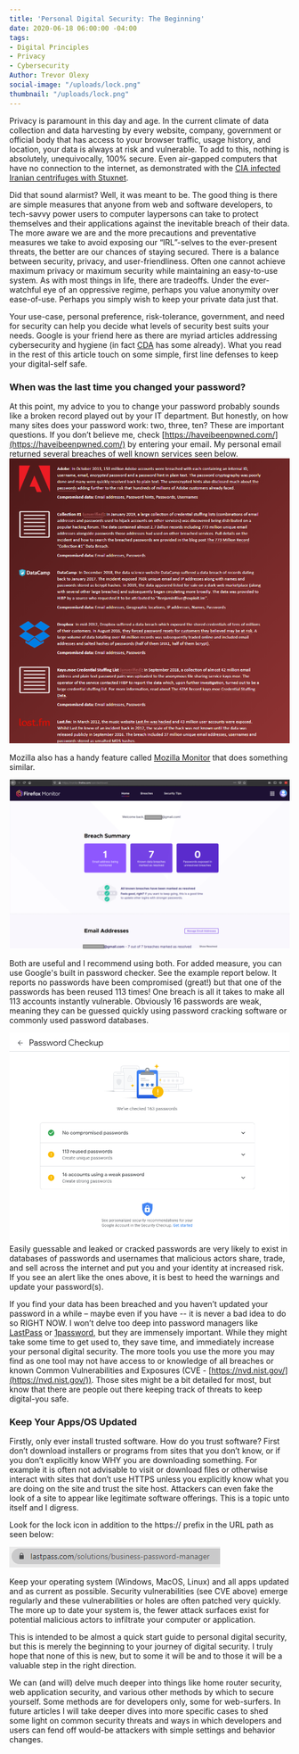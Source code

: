 ```yaml
---
title: 'Personal Digital Security: The Beginning'
date: 2020-06-18 06:00:00 -04:00
tags:
- Digital Principles
- Privacy
- Cybersecurity
Author: Trevor Olexy
social-image: "/uploads/lock.png"
thumbnail: "/uploads/lock.png"
---
```


Privacy is paramount in this day and age. In the current climate of data collection and data harvesting by every website, company, government or official body that has access to your browser traffic, usage history, and location, your data is always at risk and vulnerable. To add to this, nothing is absolutely, unequivocally, 100% secure. Even air-gapped computers that have no connection to the internet, as demonstrated with the [CIA infected Iranian centrifuges with Stuxnet](https://www.wired.com/2014/11/countdown-to-zero-day-stuxnet/).

Did that sound alarmist? Well, it was meant to be. The good thing is there are simple measures that anyone from web and software developers,  to tech-savvy power users to computer laypersons can take to protect themselves and their applications against the inevitable breach of their data. The more aware we are and the more precautions and preventative measures we take to avoid exposing our “IRL”-selves to the ever-present threats, the better are our chances of staying secured. There is a balance between security, privacy, and user-friendliness. Often one cannot achieve maximum privacy or maximum security while maintaining an easy-to-use system. As with most things in life, there are tradeoffs. Under the ever-watchful eye of an oppressive regime, perhaps you value anonymity over ease-of-use. Perhaps you simply wish to keep your private data just that.

Your use-case, personal preference, risk-tolerance, government, and need for security can help you decide what levels of security best suits your needs. Google is your friend here as there are myriad articles addressing cybersecurity and hygiene (in fact [CDA](https://dai-global-digital.com/tags/?tag=cybersecurity) has some already). What you read in the rest of this article touch on some simple, first line defenses to keep your digital-self safe.

### When was the last time you changed your password?

At this point, my advice to you to change your password probably sounds like a broken record played out by your IT department. But honestly, on how many sites does your password work: two, three, ten? These are important questions. If you don’t believe me, check [https://haveibeenpwned.com/](https://haveibeenpwned.com/) by entering your email. My personal email returned several breaches of well known services seen below.![breaches.png](/uploads/breaches.png)

Mozilla also has a handy feature called [Mozilla Monitor](https://monitor.firefox.com/user/dashboard) that does something similar.

![mozilla.png](/uploads/mozilla.png)

Both are useful and I recommend using both. For added measure, you can use Google's built in password checker. See the example report below. It reports no passwords have been compromised (great!) but that one of the passwords has been reused 113 times! One breach is all it takes to make all 113 accounts instantly vulnerable. Obviously 16 passwords are weak, meaning they can be guessed quickly using password cracking software or commonly used password databases. 

![google_pwd_mgr-cf6263.png](/uploads/google_pwd_mgr-cf6263.png) Easily guessable and leaked or cracked passwords are very likely to exist in databases of passwords and usernames that malicious actors share, trade, and sell across the internet and put you and your identity at increased risk. If you see an alert like the ones above, it is best to heed the warnings and update your password(s).

If you find your data has been breached and you haven’t updated your password in a while – maybe even if you have -- it is never a bad idea to do so RIGHT NOW. I won’t delve too deep into password managers like [LastPass](https://www.lastpass.com/solutions/business-password-manager) or [1password](https://1password.com/), but they are immensely important. While they might take some time to get used to, they save time, and immediately increase your personal digital security. The more tools you use the more you may find as one tool may not have access to or knowledge of all breaches or known Common Vulnerabilities and Exposures (CVE - [https://nvd.nist.gov/](https://nvd.nist.gov/)). Those sites might be a bit detailed for most, but know that there are people out there keeping track of threats to keep digital-you safe.

### Keep Your Apps/OS Updated

Firstly, only ever install trusted software. How do you trust software? First don’t download installers or programs from sites that you don’t know, or if you don’t explicitly know WHY you are downloading something. For example it is often not advisable to visit or download files or otherwise interact with sites that don’t use HTTPS unless you explicitly know what you are doing on the site and trust the site host. Attackers can even fake the look of a site to appear like legitimate software offerings. This is a topic unto itself and I digress.

Look for the lock icon in addition to the https:// prefix in the URL path as seen below:

![https.png](/uploads/https.png)

Keep your operating system (Windows, MacOS, Linux) and all apps updated and as current as possible. Security vulnerabilities (see CVE above) emerge regularly and these vulnerabilities or holes are often patched very quickly. The more up to date your system is, the fewer attack surfaces exist for potential malicious actors to infiltrate your computer or application.

This is intended to be almost a quick start guide to personal digital security, but this is merely the beginning to your journey of digital security. I truly hope that none of this is new, but to some it will be and to those it will be a valuable step in the right direction.

We can (and will) delve much deeper into things like home router security, web application security, and various other methods by which to secure yourself. Some methods are for developers only, some for web-surfers. In future articles I will take deeper dives into more specific cases to shed some light on common security threats and ways in which developers and users can fend off would-be attackers with simple settings and behavior changes.